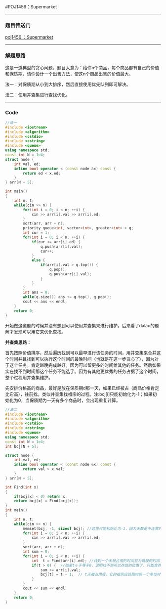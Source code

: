 #POJ1456：Supermarket
***
### 题目传送门

[poj1456 ：Supermarket](<http://poj.org/problem?id=1456>)

***

### 解题思路

这是一道典型的贪心问题，题目大意为：给你n个商品，每个商品都有自己的价值和保质期，请你设计一个出售方法，使这n个商品出售的价值最大。

法一：对保质期从小到大排序，然后直接使用优先队列即可解决。

法二：使用并查集进行查找优化。

***

### Code

```cpp
//法一
#include <iostream>
#include <algorithm>
#include <cstdio>
#include <cstring>
#include <queue>
using namespace std;
const int N = 1e4;
struct node {
    int val, ed;
    inline bool operator < (const node &x) const {
        return ed < x.ed;
    }
} arr[N + 5];

int main()
{
    int n, t;
    while(cin >> n) {
        for(int i = 0; i < n; ++i) {
            cin >> arr[i].val >> arr[i].ed;
        }
        sort(arr, arr + n);
        priority_queue<int, vector<int>, greater<int> > q;
        int cur = 1;
        for(int i = 0; i < n; ++i) {
            if(cur <= arr[i].ed) {
                q.push(arr[i].val);
                cur++;
            }
            else {
                if(arr[i].val > q.top()) {
                    q.pop();
                    q.push(arr[i].val);
                }
            }
        }
        int ans = 0;
        while(q.size()) ans += q.top(), q.pop();
        cout << ans << endl;
    }
    return 0;
}
```

开始做这道题的时候并没有想到可以使用并查集来进行维护。后来看了dalao的题解才发现可以用它来优化查找。

**并查集思路：**

首先按照价值排序，然后遍历找到可以最早进行该任务的时间，用并查集来合并这个时间并且找到可以执行这个时间的最晚时间（也就是在这一步贪心了），因为对于这个任务，肯定越晚完成越好，因为可以留更多的时间给其他的任务。然后如果实在找不到时间那这个任务不能选了。因为有其他更优秀的任务占据了这个时间，整个过程用并查集维护。

先安排价格高的商品，最好是放在保质期d那一天，如果已经被占（商品价格肯定比它高），往前找。类似并查集找祖宗的过程。注:bcj[i]只能初始化为-1；如果初始化为0，当保质期为一天有多个商品时，会出现重复计算。

```cpp
//法二
#include <iostream>
#include <algorithm>
#include <cstdio>
#include <cstring>
#include <queue>
using namespace std;
const int N = 1e4;
int bcj[N + 5];

struct node {
    int val, ed;
    inline bool operator < (const node &x) const {
        return val > x.val;
    }
} arr[N + 5];

int Find(int x)
{
    if(bcj[x] < 0) return x;
    return bcj[x] = Find(bcj[x]);
}
int main()
{
    int n, t;
    while(cin >> n) {
        memset(bcj, -1, sizeof bcj); //这里只能初始化为-1，因为天数是不连贯的。
        for(int i = 0; i < n; ++i) {
            cin >> arr[i].val >> arr[i].ed;
        }
        sort(arr, arr + n);
        int sum = 0;
        for(int i = 0; i < n; ++i) {
            int  t = Find(arr[i].ed); //找到一个未被占用的时间且为最晚的时间
            if(t > 0) {  //如果t小于等于0，说明找不到可以存放的位置了，只能舍弃了
                sum += arr[i].val;
                bcj[t] = t - 1;  // t天被占用后，它的祖宗应该指向前一个单位时间，也就是t-1
            }
        }
        cout << sum << endl;
    }
    return 0;
}
```

